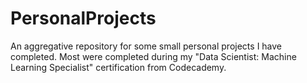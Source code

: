 # PersonalProjects
An aggregative repository for some small personal projects I have completed. Most were completed during my "Data Scientist: Machine Learning Specialist" certification from Codecademy. 
